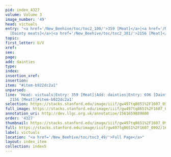 ```yaml
---
pid: index_4327
volume: Volume 3
image_number: '49'
head: victuals
entry: "<a href='/New_Beehive/toc/toc2_100/'>359 [Meat]</a>|<a href='/New_Beehive/toc/toc2_155/'>696
  [Dainty meats]</a>|<a href='/New_Beehive/toc/toc2_381/'>2156 [Meat]</a>"
topic: 
first_letter: U/V
xref: 
see: 
page: 
add: dainties
type: 
index: 
insertion_xref: 
insertion: 
item: "#item-b922dc2a1"
unparsed: 
line: 'Head: victuals|Entry: 359 [Meat]|Add: dainties|Entry: 696 [Dainty meats]|Entry:
  2156 [Meat]|#item-b922dc2a1'
selection: https://stacks.stanford.edu/image/iiif/gw497tq8651%2F1607_0992/1639,850,590,194/full/0/default.jpg
full_image: https://stacks.stanford.edu/image/iiif/gw497tq8651%2F1607_0992/full/full/0/default.jpg
annotation_uri: http://dev.llgc.org.uk/annotation/1561659889800
order: '4327'
thumbnail: https://stacks.stanford.edu/image/iiif/gw497tq8651%2F1607_0992/1639,850,590,194/150,/0/default.jpg
full: https://stacks.stanford.edu/image/iiif/gw497tq8651%2F1607_0992/1639,850,590,194/full/0/default.jpg
label: victuals
location: "<a href='/New_Beehive/toc/toc3_49/'>Full Page</a>"
layout: index_item
collection: index5
---
```

